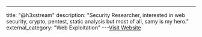 ---
title: "@h3xstream"
description: "Security Researcher, interested in web security, crypto, pentest, static analysis but most of all, samy is my hero."
external_category: "Web Exploitation"
---[Visit Website](https://twitter.com/h3xstream/)

